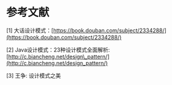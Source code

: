 # 参考文献

\[1\] 大话设计模式：[https://book.douban.com/subject/2334288/](https://book.douban.com/subject/2334288/)

\[2\] Java设计模式：23种设计模式全面解析: [http://c.biancheng.net/design\_pattern/](http://c.biancheng.net/design_pattern/)

\[3\] 王争: 设计模式之美

